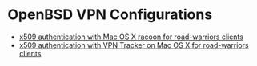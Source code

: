 # OpenBSD VPN Configurations

- [x509 authentication with Mac OS X racoon for road-warriors clients](openbsd-macosx-racoon/)
- [x509 authentication with VPN Tracker on Mac OS X for road-warriors clients](openbsd-macosx-vpntracker/)
